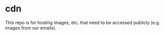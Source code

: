 # cdn

This repo is for hosting images, etc. that need to be accessed publicly (e.g. images from our emails).
